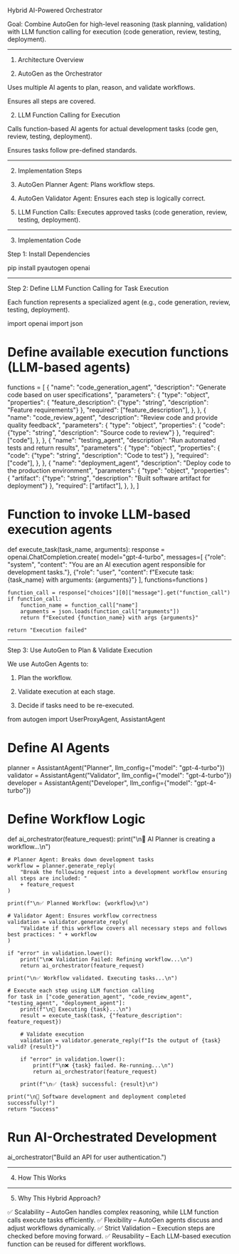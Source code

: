 Hybrid AI-Powered Orchestrator

Goal: Combine AutoGen for high-level reasoning (task planning, validation) with LLM function calling for execution (code generation, review, testing, deployment).


---

1. Architecture Overview

1. AutoGen as the Orchestrator

Uses multiple AI agents to plan, reason, and validate workflows.

Ensures all steps are covered.



2. LLM Function Calling for Execution

Calls function-based AI agents for actual development tasks (code gen, review, testing, deployment).

Ensures tasks follow pre-defined standards.





---

2. Implementation Steps

1. AutoGen Planner Agent: Plans workflow steps.


2. AutoGen Validator Agent: Ensures each step is logically correct.


3. LLM Function Calls: Executes approved tasks (code generation, review, testing, deployment).




---

3. Implementation Code

Step 1: Install Dependencies

pip install pyautogen openai


---

Step 2: Define LLM Function Calling for Task Execution

Each function represents a specialized agent (e.g., code generation, review, testing, deployment).

import openai
import json

# Define available execution functions (LLM-based agents)
functions = [
    {
        "name": "code_generation_agent",
        "description": "Generate code based on user specifications",
        "parameters": {
            "type": "object",
            "properties": {
                "feature_description": {"type": "string", "description": "Feature requirements"}
            },
            "required": ["feature_description"],
        },
    },
    {
        "name": "code_review_agent",
        "description": "Review code and provide quality feedback",
        "parameters": {
            "type": "object",
            "properties": {
                "code": {"type": "string", "description": "Source code to review"}
            },
            "required": ["code"],
        },
    },
    {
        "name": "testing_agent",
        "description": "Run automated tests and return results",
        "parameters": {
            "type": "object",
            "properties": {
                "code": {"type": "string", "description": "Code to test"}
            },
            "required": ["code"],
        },
    },
    {
        "name": "deployment_agent",
        "description": "Deploy code to the production environment",
        "parameters": {
            "type": "object",
            "properties": {
                "artifact": {"type": "string", "description": "Built software artifact for deployment"}
            },
            "required": ["artifact"],
        },
    },
]

# Function to invoke LLM-based execution agents
def execute_task(task_name, arguments):
    response = openai.ChatCompletion.create(
        model="gpt-4-turbo",
        messages=[
            {"role": "system", "content": "You are an AI execution agent responsible for development tasks."},
            {"role": "user", "content": f"Execute task: {task_name} with arguments: {arguments}"}
        ],
        functions=functions
    )

    function_call = response["choices"][0]["message"].get("function_call")
    if function_call:
        function_name = function_call["name"]
        arguments = json.loads(function_call["arguments"])
        return f"Executed {function_name} with args {arguments}"
    
    return "Execution failed"


---

Step 3: Use AutoGen to Plan & Validate Execution

We use AutoGen Agents to:

1. Plan the workflow.


2. Validate execution at each stage.


3. Decide if tasks need to be re-executed.



from autogen import UserProxyAgent, AssistantAgent

# Define AI Agents
planner = AssistantAgent("Planner", llm_config={"model": "gpt-4-turbo"})
validator = AssistantAgent("Validator", llm_config={"model": "gpt-4-turbo"})
developer = AssistantAgent("Developer", llm_config={"model": "gpt-4-turbo"})

# Define Workflow Logic
def ai_orchestrator(feature_request):
    print("\n🚀 AI Planner is creating a workflow...\n")
    
    # Planner Agent: Breaks down development tasks
    workflow = planner.generate_reply(
        "Break the following request into a development workflow ensuring all steps are included: "
        + feature_request
    )

    print(f"\n✅ Planned Workflow: {workflow}\n")
    
    # Validator Agent: Ensures workflow correctness
    validation = validator.generate_reply(
        "Validate if this workflow covers all necessary steps and follows best practices: " + workflow
    )
    
    if "error" in validation.lower():
        print("\n❌ Validation Failed: Refining workflow...\n")
        return ai_orchestrator(feature_request)
    
    print("\n✅ Workflow validated. Executing tasks...\n")

    # Execute each step using LLM function calling
    for task in ["code_generation_agent", "code_review_agent", "testing_agent", "deployment_agent"]:
        print(f"\n🔄 Executing {task}...\n")
        result = execute_task(task, {"feature_description": feature_request})
        
        # Validate execution
        validation = validator.generate_reply(f"Is the output of {task} valid? {result}")
        
        if "error" in validation.lower():
            print(f"\n❌ {task} failed. Re-running...\n")
            return ai_orchestrator(feature_request)

        print(f"\n✅ {task} successful: {result}\n")
    
    print("\n🎉 Software development and deployment completed successfully!")
    return "Success"

# Run AI-Orchestrated Development
ai_orchestrator("Build an API for user authentication.")


---

4. How This Works


---

5. Why This Hybrid Approach?

✅ Scalability – AutoGen handles complex reasoning, while LLM function calls execute tasks efficiently.
✅ Flexibility – AutoGen agents discuss and adjust workflows dynamically.
✅ Strict Validation – Execution steps are checked before moving forward.
✅ Reusability – Each LLM-based execution function can be reused for different workflows.



